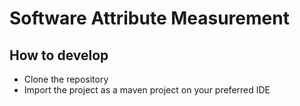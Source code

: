 # Software Attribute Measurement

## How to develop
* Clone the repository
* Import the project as a maven project on your preferred IDE
